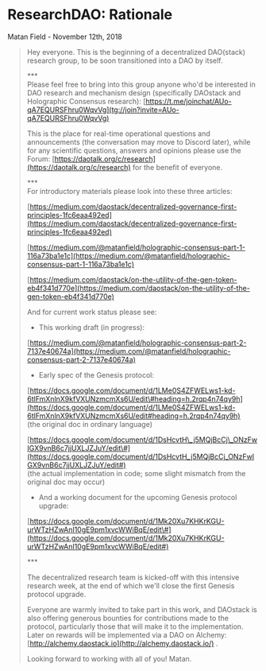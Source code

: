 # ResearchDAO: Rationale

Matan Field - November 12th, 2018

> Hey everyone. This is the beginning of a decentralized DAO\(stack\) research group, to be soon transitioned into a DAO by itself.  
>   
> \*\*\*  
> Please feel free to bring into this group anyone who'd be interested in DAO research and mechanism design \(specifically DAOstack and Holographic Consensus research\): [https://t.me/joinchat/AUo-qA7EQURSFhru0WqvVg](tg://join?invite=AUo-qA7EQURSFhru0WqvVg)  
>   
> This is the place for real-time operational questions and announcements \(the conversation may move to Discord later\), while for any scientific questions, answers and opinions please use the Forum: [https://daotalk.org/c/research](https://daotalk.org/c/research) for the benefit of everyone.  
>   
> \*\*\*  
> For introductory materials please look into these three articles:  
>   
> [https://medium.com/daostack/decentralized-governance-first-principles-1fc6eaa492ed](https://medium.com/daostack/decentralized-governance-first-principles-1fc6eaa492ed)  
>   
> [https://medium.com/@matanfield/holographic-consensus-part-1-116a73ba1e1c](https://medium.com/@matanfield/holographic-consensus-part-1-116a73ba1e1c)  
>   
> [https://medium.com/daostack/on-the-utility-of-the-gen-token-eb4f341d770e](https://medium.com/daostack/on-the-utility-of-the-gen-token-eb4f341d770e)  
>   
> And for current work status please see:  
>   
> - This working draft \(in progress\):  
>   
>  [https://medium.com/@matanfield/holographic-consensus-part-2-7137e40674a](https://medium.com/@matanfield/holographic-consensus-part-2-7137e40674a)  
>   
> - Early spec of the Genesis protocol:  
>   
> [https://docs.google.com/document/d/1LMe0S4ZFWELws1-kd-6tlFmXnlnX9kfVXUNzmcmXs6U/edit\#heading=h.2rqp4n74qy9h](https://docs.google.com/document/d/1LMe0S4ZFWELws1-kd-6tlFmXnlnX9kfVXUNzmcmXs6U/edit#heading=h.2rqp4n74qy9h)  
> \(the original doc in ordinary language\)  
>   
> [https://docs.google.com/document/d/1DsHcvtH\_j5MQjBcCj\_ONzFwIGX9vnB6c7jjUXLJZJuY/edit\#](https://docs.google.com/document/d/1DsHcvtH_j5MQjBcCj_ONzFwIGX9vnB6c7jjUXLJZJuY/edit#)  
> \(the actual implementation in code; some slight mismatch from the original doc may occur\)  
>   
> - And a working document for the upcoming Genesis protocol upgrade:  
>   
> [https://docs.google.com/document/d/1Mk20Xu7KHKrKGU-urWTzHZwAnI10gE9pm1xvcWWiBqE/edit\#](https://docs.google.com/document/d/1Mk20Xu7KHKrKGU-urWTzHZwAnI10gE9pm1xvcWWiBqE/edit#)  
>   
> \*\*\*  
>   
> The decentralized research team is kicked-off with this intensive research week, at the end of which we'll close the first Genesis protocol upgrade.  
>   
> Everyone are warmly invited to take part in this work, and DAOstack is also offering generous bounties for contributions made to the protocol, particularly those that will make it to the implementation. Later on rewards will be implemented via a DAO on Alchemy: [http://alchemy.daostack.io](http://alchemy.daostack.io/) .  
>   
> Looking forward to working with all of you! Matan.

